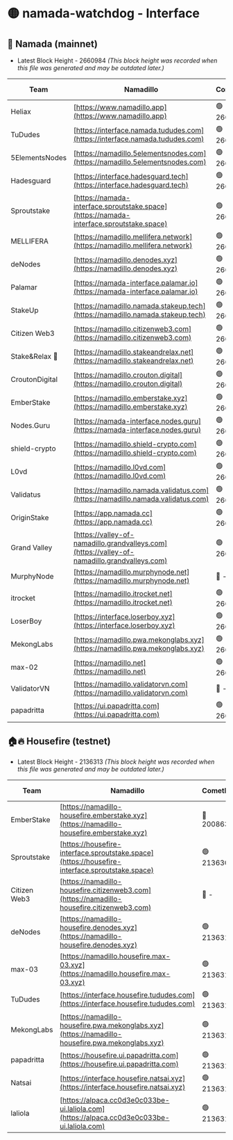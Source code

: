 # 🟡 namada-watchdog - Interface

## 🚀 Namada (mainnet)
- Latest Block Height - 2660984 *(This block height was recorded when this file was generated and may be outdated later.)*

| Team | Namadillo | CometBFT | Indexer | MASP Indexer |
|-|-|-|-|-|
| Heliax | [https://www.namadillo.app](https://www.namadillo.app) | 🟢 2660968 | 🟢 2660968 | 🟢 2660967 |
| TuDudes | [https://interface.namada.tududes.com](https://interface.namada.tududes.com) | 🟢 2660968 | 🟢 2660967 | 🟢 2660967 |
| 5ElementsNodes | [https://namadillo.5elementsnodes.com](https://namadillo.5elementsnodes.com) | 🟢 2660968 | 🟢 2660968 | 🟢 2660968 |
| Hadesguard | [https://interface.hadesguard.tech](https://interface.hadesguard.tech) | 🟢 2660969 | 🟢 2660968 | 🟢 2660968 |
| Sproutstake | [https://namada-interface.sproutstake.space](https://namada-interface.sproutstake.space) | 🟢 2660969 | 🟢 2660969 | 🟢 2660969 |
| MELLIFERA | [https://namadillo.mellifera.network](https://namadillo.mellifera.network) | 🟢 2660970 | 🟢 2660970 | 🟢 2660970 |
| deNodes | [https://namadillo.denodes.xyz](https://namadillo.denodes.xyz) | 🟢 2660971 | 🟢 2660970 | 🟢 2660970 |
| Palamar | [https://namada-interface.palamar.io](https://namada-interface.palamar.io) | 🟢 2660971 | 🟢 2660971 | 🟢 2660971 |
| StakeUp | [https://namadillo.namada.stakeup.tech](https://namadillo.namada.stakeup.tech) | 🟢 2660972 | 🟢 2660972 | 🟢 2660972 |
| Citizen Web3 | [https://namadillo.citizenweb3.com](https://namadillo.citizenweb3.com) | 🟢 2660972 | 🟢 2660972 | 🟢 2660972 |
| Stake&Relax 🦥 | [https://namadillo.stakeandrelax.net](https://namadillo.stakeandrelax.net) | 🟢 2660973 | 🟢 2660973 | 🟢 2660973 |
| CroutonDigital | [https://namadillo.crouton.digital](https://namadillo.crouton.digital) | 🟢 2660973 | 🟢 2660973 | 🟢 2660974 |
| EmberStake | [https://namadillo.emberstake.xyz](https://namadillo.emberstake.xyz) | 🟢 2660974 | 🟢 2660974 | 🟢 2660974 |
| Nodes.Guru | [https://namada-interface.nodes.guru](https://namada-interface.nodes.guru) | 🟢 2660974 | 🟢 2660974 | 🟢 2660974 |
| shield-crypto | [https://namadillo.shield-crypto.com](https://namadillo.shield-crypto.com) | 🟢 2660975 | 🟢 2660975 | 🟢 2660975 |
| L0vd | [https://namadillo.l0vd.com](https://namadillo.l0vd.com) | 🟢 2660976 | 🟢 2660975 | 🟢 2660975 |
| Validatus | [https://namadillo.namada.validatus.com](https://namadillo.namada.validatus.com) | 🟢 2660976 | 🟢 2660976 | 🟢 2660976 |
| OriginStake | [https://app.namada.cc](https://app.namada.cc) | 🟢 2660977 | 🟢 2660977 | 🟢 2660977 |
| Grand Valley | [https://valley-of-namadillo.grandvalleys.com](https://valley-of-namadillo.grandvalleys.com) | 🟢 2660977 | 🟢 2660977 | 🟢 2660977 |
| MurphyNode | [https://namadillo.murphynode.net](https://namadillo.murphynode.net) | 🔴 - | 🔴 - | 🔴 - |
| itrocket | [https://namadillo.itrocket.net](https://namadillo.itrocket.net) | 🟢 2660980 | 🟢 2660980 | 🟢 2660980 |
| LoserBoy | [https://interface.loserboy.xyz](https://interface.loserboy.xyz) | 🟢 2660981 | 🟢 2660980 | 🟢 2660980 |
| MekongLabs | [https://namadillo.pwa.mekonglabs.xyz](https://namadillo.pwa.mekonglabs.xyz) | 🟢 2660981 | 🟢 2660981 | 🟢 2660981 |
| max-02 | [https://namadillo.net](https://namadillo.net) | 🟢 2660982 | 🟢 2660982 | 🟢 2660982 |
| ValidatorVN | [https://namadillo.validatorvn.com](https://namadillo.validatorvn.com) | 🔴 - | 🔴 - | 🔴 - |
| papadritta | [https://ui.papadritta.com](https://ui.papadritta.com) | 🟢 2660984 | 🟢 2660984 | 🟢 2660984 |

## 🏠🔥 Housefire (testnet)
- Latest Block Height - 2136313 *(This block height was recorded when this file was generated and may be outdated later.)*

| Team | Namadillo | CometBFT | Indexer | MASP Indexer |
|-|-|-|-|-|
| EmberStake | [https://namadillo-housefire.emberstake.xyz](https://namadillo-housefire.emberstake.xyz) | 🔴 2008636 | 🔴 - | 🔴 - |
| Sproutstake | [https://housefire-interface.sproutstake.space](https://housefire-interface.sproutstake.space) | 🟢 2136309 | 🟢 2136309 | 🟢 2136309 |
| Citizen Web3 | [https://namadillo-housefire.citizenweb3.com](https://namadillo-housefire.citizenweb3.com) | 🔴 - | 🟢 2136310 | 🟢 2136310 |
| deNodes | [https://namadillo-housefire.denodes.xyz](https://namadillo-housefire.denodes.xyz) | 🟢 2136310 | 🟢 2136310 | 🟢 2136310 |
| max-03 | [https://namadillo.housefire.max-03.xyz](https://namadillo.housefire.max-03.xyz) | 🟢 2136311 | 🟢 2136311 | 🟢 2136311 |
| TuDudes | [https://interface.housefire.tududes.com](https://interface.housefire.tududes.com) | 🟢 2136311 | 🟢 2136311 | 🟢 2136311 |
| MekongLabs | [https://namadillo-housefire.pwa.mekonglabs.xyz](https://namadillo-housefire.pwa.mekonglabs.xyz) | 🟢 2136311 | 🟢 2136311 | 🟢 2136311 |
| papadritta | [https://housefire.ui.papadritta.com](https://housefire.ui.papadritta.com) | 🟢 2136312 | 🟢 2136312 | 🟢 2136312 |
| Natsai | [https://interface.housefire.natsai.xyz](https://interface.housefire.natsai.xyz) | 🟢 2136312 | 🟢 2136312 | 🟢 2136312 |
| laliola | [https://alpaca.cc0d3e0c033be-ui.laliola.com](https://alpaca.cc0d3e0c033be-ui.laliola.com) | 🟢 2136313 | 🟢 2136312 | 🟢 2136312 |

